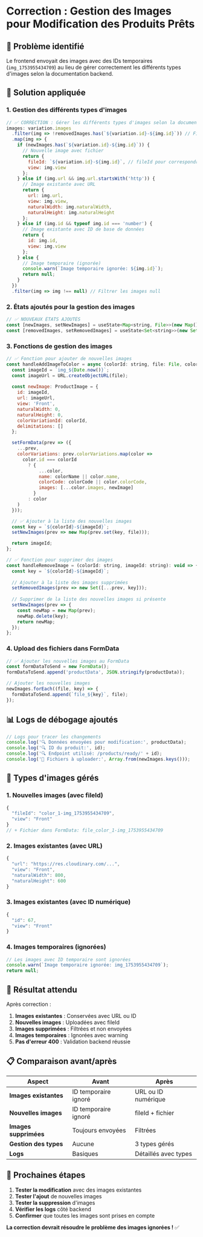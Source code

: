 # Correction : Gestion des Images pour Modification des Produits Prêts

## 🚨 **Problème identifié**

Le frontend envoyait des images avec des IDs temporaires (`img_1753955434709`) au lieu de gérer correctement les différents types d'images selon la documentation backend.

## 🔧 **Solution appliquée**

### **1. Gestion des différents types d'images**

```javascript
// ✅ CORRECTION : Gérer les différents types d'images selon la documentation
images: variation.images
  .filter(img => !removedImages.has(`${variation.id}-${img.id}`)) // Filtrer les images supprimées
  .map(img => {
    if (newImages.has(`${variation.id}-${img.id}`)) {
      // Nouvelle image avec fichier
      return {
        fileId: `${variation.id}-${img.id}`, // fileId pour correspondre au fichier
        view: img.view
      };
    } else if (img.url && img.url.startsWith('http')) {
      // Image existante avec URL
      return {
        url: img.url,
        view: img.view,
        naturalWidth: img.naturalWidth,
        naturalHeight: img.naturalHeight
      };
    } else if (img.id && typeof img.id === 'number') {
      // Image existante avec ID de base de données
      return {
        id: img.id,
        view: img.view
      };
    } else {
      // Image temporaire (ignorée)
      console.warn(`Image temporaire ignorée: ${img.id}`);
      return null;
    }
  })
  .filter(img => img !== null) // Filtrer les images null
```

### **2. États ajoutés pour la gestion des images**

```javascript
// ✅ NOUVEAUX ÉTATS AJOUTÉS
const [newImages, setNewImages] = useState<Map<string, File>>(new Map());
const [removedImages, setRemovedImages] = useState<Set<string>>(new Set());
```

### **3. Fonctions de gestion des images**

```javascript
// ✅ Fonction pour ajouter de nouvelles images
const handleAddImageToColor = async (colorId: string, file: File, colorName?: string, colorCode?: string): Promise<string> => {
  const imageId = `img_${Date.now()}`;
  const imageUrl = URL.createObjectURL(file);
  
  const newImage: ProductImage = {
    id: imageId,
    url: imageUrl,
    view: 'Front',
    naturalWidth: 0,
    naturalHeight: 0,
    colorVariationId: colorId,
    delimitations: []
  };

  setFormData(prev => ({
    ...prev,
    colorVariations: prev.colorVariations.map(color =>
      color.id === colorId
        ? {
            ...color,
            name: colorName || color.name,
            colorCode: colorCode || color.colorCode,
            images: [...color.images, newImage]
          }
        : color
    )
  }));

  // ✅ Ajouter à la liste des nouvelles images
  const key = `${colorId}-${imageId}`;
  setNewImages(prev => new Map(prev.set(key, file)));

  return imageId;
};

// ✅ Fonction pour supprimer des images
const handleRemoveImage = (colorId: string, imageId: string): void => {
  const key = `${colorId}-${imageId}`;
  
  // Ajouter à la liste des images supprimées
  setRemovedImages(prev => new Set([...prev, key]));
  
  // Supprimer de la liste des nouvelles images si présente
  setNewImages(prev => {
    const newMap = new Map(prev);
    newMap.delete(key);
    return newMap;
  });
};
```

### **4. Upload des fichiers dans FormData**

```javascript
// ✅ Ajouter les nouvelles images au FormData
const formDataToSend = new FormData();
formDataToSend.append('productData', JSON.stringify(productData));

// Ajouter les nouvelles images
newImages.forEach((file, key) => {
  formDataToSend.append(`file_${key}`, file);
});
```

## 📊 **Logs de débogage ajoutés**

```javascript
// Logs pour tracer les changements
console.log('🔍 Données envoyées pour modification:', productData);
console.log('🔍 ID du produit:', id);
console.log('🔍 Endpoint utilisé: /products/ready/' + id);
console.log('📁 Fichiers à uploader:', Array.from(newImages.keys()));
```

## 🧪 **Types d'images gérés**

### **1. Nouvelles images (avec fileId)**
```javascript
{
  "fileId": "color_1-img_1753955434709",
  "view": "Front"
}
// + Fichier dans FormData: file_color_1-img_1753955434709
```

### **2. Images existantes (avec URL)**
```javascript
{
  "url": "https://res.cloudinary.com/...",
  "view": "Front",
  "naturalWidth": 800,
  "naturalHeight": 600
}
```

### **3. Images existantes (avec ID numérique)**
```javascript
{
  "id": 67,
  "view": "Front"
}
```

### **4. Images temporaires (ignorées)**
```javascript
// Les images avec ID temporaire sont ignorées
console.warn(`Image temporaire ignorée: img_1753955434709`);
return null;
```

## 🎯 **Résultat attendu**

Après correction :

1. **Images existantes** : Conservées avec URL ou ID
2. **Nouvelles images** : Uploadées avec fileId
3. **Images supprimées** : Filtrées et non envoyées
4. **Images temporaires** : Ignorées avec warning
5. **Pas d'erreur 400** : Validation backend réussie

## 📋 **Comparaison avant/après**

| Aspect | Avant | Après |
|--------|-------|-------|
| **Images existantes** | ID temporaire ignoré | URL ou ID numérique |
| **Nouvelles images** | ID temporaire ignoré | fileId + fichier |
| **Images supprimées** | Toujours envoyées | Filtrées |
| **Gestion des types** | Aucune | 3 types gérés |
| **Logs** | Basiques | Détaillés avec types |

## 🚀 **Prochaines étapes**

1. **Tester la modification** avec des images existantes
2. **Tester l'ajout** de nouvelles images
3. **Tester la suppression** d'images
4. **Vérifier les logs** côté backend
5. **Confirmer** que toutes les images sont prises en compte

**La correction devrait résoudre le problème des images ignorées !** ✅ 